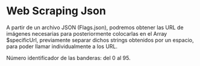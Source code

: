 # Web Scraping Json

A partir de un archivo JSON (Flags.json), podremos obtener las URL de imágenes
necesarias para posteriormente colocarlas en el Array $specificUrl, previamente
separar dichos strings obtenidos por un espacio, para poder llamar individualmente
a los URL.

Número identificador de las banderas: del 0 al 95.